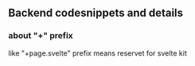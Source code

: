 <h2>Backend codesnippets and details</h2>
<h3>about "+" prefix</h3>
<p>like "+page.svelte" prefix means reservet for svelte kit</p>
